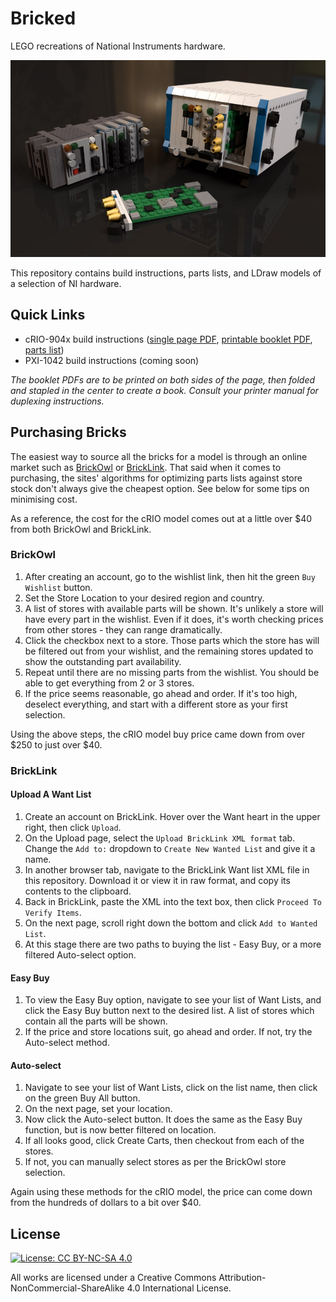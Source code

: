 # Bricked
LEGO recreations of National Instruments hardware.

![Bricked](./title.jpg?raw=true "Bricked")

This repository contains build instructions, parts lists, and LDraw models of a selection of NI hardware.

## Quick Links
* cRIO-904x build instructions ([single page PDF](Instructions/cRIO-904x%204-slot/Bricked_cRIO-904x_4-slot.pdf), [printable booklet PDF](Instructions/cRIO-904x%204-slot/Bricked_cRIO-904x_4-slot_booklet.pdf), [parts list](Instructions/cRIO-904x%204-slot/README.md))
* PXI-1042 build instructions (coming soon)

*The booklet PDFs are to be printed on both sides of the page, then folded and stapled in the center to create a book. Consult your printer manual for duplexing instructions.*

## Purchasing Bricks
The easiest way to source all the bricks for a model is through an online market such as [BrickOwl](https://www.brickowl.com/) or [BrickLink](https://www.bricklink.com/v2/main.page). That said when it comes to purchasing, the sites' algorithms for optimizing parts lists against store stock don't always give the cheapest option. See below for some tips on minimising cost.

As a reference, the cost for the cRIO model comes out at a little over $40 from both BrickOwl and BrickLink.

### BrickOwl
1. After creating an account, go to the wishlist link, then hit the green `Buy Wishlist` button.
2. Set the Store Location to your desired region and country.
3. A list of stores with available parts will be shown. It's unlikely a store will have every part in the wishlist. Even if it does, it's worth checking prices from other stores - they can range dramatically.
4. Click the checkbox next to a store. Those parts which the store has will be filtered out from your wishlist, and the remaining stores updated to show the outstanding part availability.
5. Repeat until there are no missing parts from the wishlist. You should be able to get everything from 2 or 3 stores.
6. If the price seems reasonable, go ahead and order. If it's too high, deselect everything, and start with a different store as your first selection.

Using the above steps, the cRIO model buy price came down from over $250 to just over $40.

### BrickLink
#### Upload A Want List
1. Create an account on BrickLink. Hover over the Want heart in the upper right, then click `Upload`.
2. On the Upload page, select the `Upload BrickLink XML format` tab. Change the `Add to:` dropdown to `Create New Wanted List` and give it a name.
3. In another browser tab, navigate to the BrickLink Want list XML file in this repository. Download it or view it in raw format, and copy its contents to the clipboard.
4. Back in BrickLink, paste the XML into the text box, then click `Proceed To Verify Items`.
5. On the next page, scroll right down the bottom and click `Add to Wanted List`.
6. At this stage there are two paths to buying the list - Easy Buy, or a more filtered Auto-select option.

#### Easy Buy
1. To view the Easy Buy option, navigate to see your list of Want Lists, and click the Easy Buy button next to the desired list. A list of stores which contain all the parts will be shown.
2. If the price and store locations suit, go ahead and order. If not, try the Auto-select method.

#### Auto-select
1. Navigate to see your list of Want Lists, click on the list name, then click on the green Buy All button.
2. On the next page, set your location.
3. Now click the Auto-select button. It does the same as the Easy Buy function, but is now better filtered on location.
4. If all looks good, click Create Carts, then checkout from each of the stores.
5. If not, you can manually select stores as per the BrickOwl store selection.

Again using these methods for the cRIO model, the price can come down from the hundreds of dollars to a bit over $40.

## License
[![License: CC BY-NC-SA 4.0](https://licensebuttons.net/l/by-nc-sa/4.0/80x15.png)](https://creativecommons.org/licenses/by-nc-sa/4.0/)

All works are licensed under a Creative Commons Attribution-NonCommercial-ShareAlike 4.0 International License.
